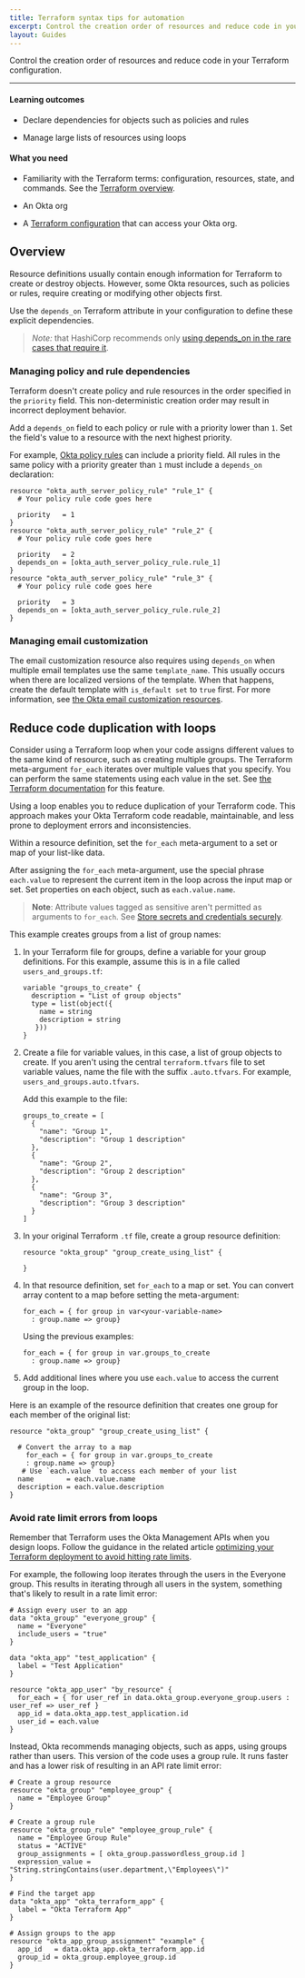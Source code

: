 ```yaml
---
title: Terraform syntax tips for automation
excerpt: Control the creation order of resources and reduce code in your Terraform configuration.
layout: Guides
---
```


Control the creation order of resources and reduce code in your Terraform configuration.

---

#### Learning outcomes

* Declare dependencies for objects such as policies and rules

* Manage large lists of resources using loops

#### What you need

* Familiarity with the Terraform terms: configuration, resources, state, and commands. See the [Terraform overview](/docs/guides/terraform-overview).

* An Okta org

* A [Terraform configuration](/docs/guides/terraform-enable-org-access/main) that can access your Okta org.

## Overview

Resource definitions usually contain enough information for Terraform to create or destroy objects. However, some Okta resources, such as policies or rules, require creating or modifying other objects first.

Use the `depends_on` Terraform attribute in your configuration to define these explicit dependencies.

> *Note:* that HashiCorp recommends only [using depends_on in the rare cases that require it](https://developer.hashicorp.com/terraform/language/meta-arguments/depends_on).

### Managing policy and rule dependencies

Terraform doesn't create policy and rule resources in the order specified in the `priority` field. This non-deterministic creation order may result in incorrect deployment behavior.

Add a `depends_on` field to each policy or rule with a priority lower than `1`. Set the field's value to a resource with the next highest priority.

For example, [Okta policy rules](https://registry.terraform.io/providers/okta/okta/latest/docs/resources/auth_server_policy_rule) can include a priority field. All rules in the same policy with a priority greater than `1` must include a `depends_on` declaration:

```hcl
resource "okta_auth_server_policy_rule" "rule_1" {
  # Your policy rule code goes here

  priority   = 1
}
resource "okta_auth_server_policy_rule" "rule_2" {
  # Your policy rule code goes here

  priority   = 2
  depends_on = [okta_auth_server_policy_rule.rule_1]
}
resource "okta_auth_server_policy_rule" "rule_3" {
  # Your policy rule code goes here

  priority   = 3
  depends_on = [okta_auth_server_policy_rule.rule_2]
}
```

### Managing email customization

The email customization resource also requires using `depends_on` when multiple email templates use the same `template_name`. This usually occurs when there are localized versions of the template. When that happens, create the default template with `is_default set` to `true` first. For more information, see [the Okta email customization resources](https://registry.terraform.io/providers/okta/okta/latest/docs/resources/email_customization).

## Reduce code duplication with loops

Consider using a Terraform loop when your code assigns different values to the same kind of resource, such as creating multiple groups. The Terraform meta-argument `for_each` iterates over multiple values that you specify. You can perform the same statements using each value in the set. See [the Terraform documentation](https://developer.hashicorp.com/terraform/language/meta-arguments/for_each) for this feature.

Using a loop enables you to reduce duplication of your Terraform code. This approach makes your Okta Terraform code readable, maintainable, and less prone to deployment errors and inconsistencies.

Within a resource definition, set the `for_each` meta-argument to a set or map of your list-like data.

After assigning the `for_each` meta-argument, use the special phrase `each.value` to represent the current item in the loop across the input map or set. Set properties on each object, such as `each.value.name`.

> **Note**: Attribute values tagged as sensitive aren't permitted as arguments to `for_each`. See [Store secrets and credentials securely](/docs/guides/terraform-organize-configuration/main/#store-secrets-and-credentials-securely).

This example creates groups from a list of group names:

1. In your Terraform file for groups, define a variable for your group definitions. For this example, assume this is in a file called `users_and_groups.tf`:

    ```hcl
    variable "groups_to_create" {
      description = "List of group objects"
      type = list(object({
        name = string
        description = string
       }))
    }
    ```

1. Create a file for variable values, in this case, a list of group objects to create. If you aren't using the central `terraform.tfvars` file to set variable values, name the file with the suffix `.auto.tfvars`. For example, `users_and_groups.auto.tfvars`.

   Add this example to the file:

    ```hcl
    groups_to_create = [
      {
        "name": "Group 1",
        "description": "Group 1 description"
      },
      {
        "name": "Group 2",
        "description": "Group 2 description"
      },
      {
        "name": "Group 3",
        "description": "Group 3 description"
      }
    ]
    ```

1. In your original Terraform `.tf` file, create a group resource definition:

    ```hcl
    resource "okta_group" "group_create_using_list" {

    }
    ```

1. In that resource definition, set `for_each` to a map or set. You can convert array content to a map before setting the meta-argument:

    ```hcl
    for_each = { for group in var<your-variable-name>
      : group.name => group}
    ```

   Using the previous examples:

    ```hcl
    for_each = { for group in var.groups_to_create
      : group.name => group}
    ```

1. Add additional lines where you use `each.value` to access the current group in the loop.

Here is an example of the resource definition that creates one group for each member of the original list:

```hcl
resource "okta_group" "group_create_using_list" {

  # Convert the array to a map
    for_each = { for group in var.groups_to_create
    : group.name => group}
   # Use `each.value` to access each member of your list
  name        = each.value.name
  description = each.value.description
}
```

### Avoid rate limit errors from loops

Remember that Terraform uses the Okta Management APIs when you design loops. Follow the guidance in the related article [optimizing your Terraform deployment to avoid hitting rate limits](/docs/guides/terraform-design-rate-limits/main/).

For example, the following loop iterates through the users in the Everyone group. This results in iterating through all users in the system, something that's likely to result in a rate limit error:

```hcl
# Assign every user to an app
data "okta_group" "everyone_group" {
  name = "Everyone"
  include_users = "true"
}

data "okta_app" "test_application" {
  label = "Test Application"
}

resource "okta_app_user" "by_resource" {
  for_each = { for user_ref in data.okta_group.everyone_group.users : user_ref => user_ref }
  app_id = data.okta_app.test_application.id
  user_id = each.value
}
```

Instead, Okta recommends managing objects, such as apps, using groups rather than users. This version of the code uses a group rule. It runs faster and has a lower risk of resulting in an API rate limit error:

```hcl
# Create a group resource
resource "okta_group" "employee_group" {
  name = "Employee Group"
}

# Create a group rule
resource "okta_group_rule" "employee_group_rule" {
  name = "Employee Group Rule"
  status = "ACTIVE"
  group_assignments = [ okta_group.passwordless_group.id ]
  expression_value = "String.stringContains(user.department,\"Employees\")"
}

# Find the target app
data "okta_app" "okta_terraform_app" {
  label = "Okta Terraform App"
}

# Assign groups to the app
resource "okta_app_group_assignment" "example" {
  app_id   = data.okta_app.okta_terraform_app.id
  group_id = okta_group.employee_group.id
}
```

